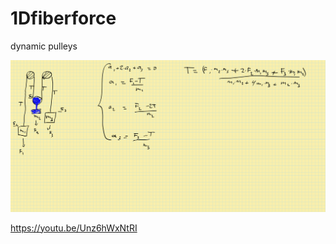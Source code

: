 # 1Dfiberforce
dynamic pulleys

![alt text](https://github.com/MyelinsheathXD/1Dfiberforce/blob/main/gold%20formula.png)


https://youtu.be/Unz6hWxNtRI


